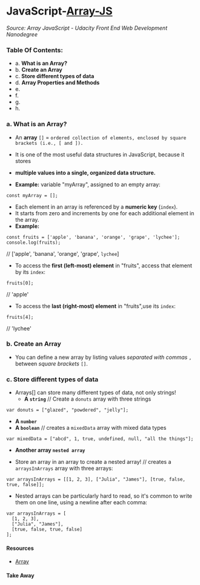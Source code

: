 # JavaScript-[Array-JS](-Array-JavaScript)
_Source: Array JavaScript - Udacity Front End Web Development Nanodegree_


### Table Of Contents:
- a. __What is an Array?__
- b. __Create an Array__
- c. __Store different types of data__
- d. __Array Properties and Methods__
- e. 
- f. 
- g. 
- h. 

### a. What is an Array?
- An __array__ `[]` = `ordered collection of elements, enclosed by square brackets (i.e., [ and ]).`
- It is one of the most useful data structures in JavaScript, because it stores
- __multiple values into a single, organized data structure.__ 

- __Example:__  variable "myArray", assigned to an empty array:
```
const myArray = [];
```
- Each element in an array is referenced by a __numeric key__ (`index`).
- It starts from zero and increments by one for each additional element in the array. 
- __Example:__ 
```
const fruits = ['apple', 'banana', 'orange', 'grape', 'lychee'];
console.log(fruits);
```
// ['apple', 'banana', 'orange', 'grape', `lychee`]

- To access the __first (left-most) element__ in "fruits", access that element by its `index`:
```
fruits[0];
```
// 'apple'
- To access the __last (right-most) element__ in "fruits",use its `index`:
```
fruits[4];
```
// 'lychee'

### b. Create an Array
- You can define a new array by listing values _separated with commas_ `,` between _square brackets_ `[]`.

### c. Store different types of data
- Arrays[] can store many different types of data, not only strings!
   * __A `string`__
// Create a `donuts` array with three strings
```
var donuts = ["glazed", "powdered", "jelly"];
```  
  * __A `number`__
  * __A `boolean`__
 // creates a `mixedData` array with mixed data types
```
var mixedData = ["abcd", 1, true, undefined, null, "all the things"];
```
  * __Another array `nested array`__ 
- Store an array in an array to create a nested array!
// creates a `arraysInArrays` array with three arrays:
```
var arraysInArrays = [[1, 2, 3], ["Julia", "James"], [true, false, true, false]];
```
- Nested arrays can be particularly hard to read, so it's common to write them on one line, using a newline after each comma:
```
var arraysInArrays = [
  [1, 2, 3], 
  ["Julia", "James"], 
  [true, false, true, false]
];
```

#### Resources 
- [Array](https://developer.mozilla.org/en-US/docs/Web/JavaScript/Reference/Global_Objects/Array)

#### Take Away
